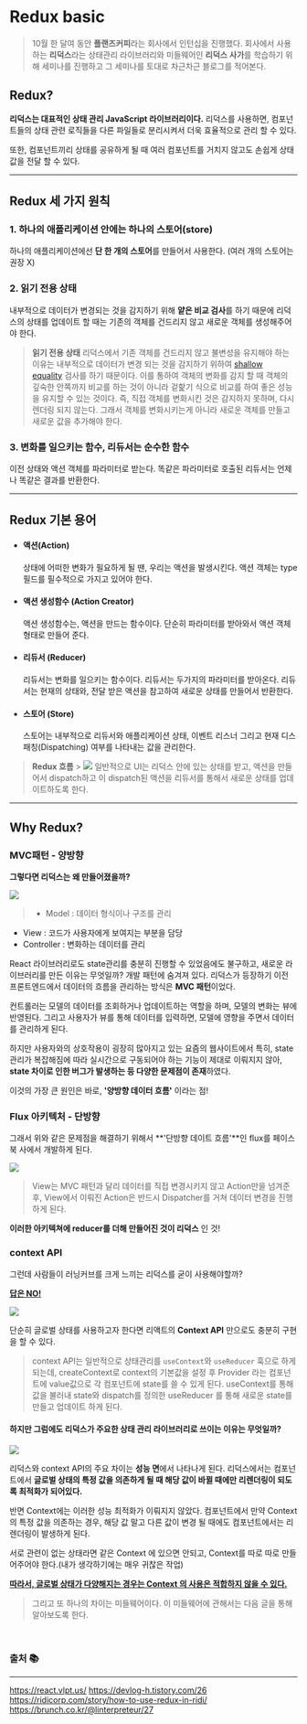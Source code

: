 # Redux basic

> 10월 한 달여 동안 **플랜즈커피**라는 회사에서 인턴십을 진행했다.
> 회사에서 사용하는 **리덕스**라는 상태관리 라이브러리와 미들웨어인 **리덕스 사가**를 학습하기 위해 세미나를 진행하고 그 세미나를 토대로 차근차근 블로그를 적어본다.

## Redux?

**리덕스는 대표적인 상태 관리 JavaScript 라이브러리이다.**
리덕스를 사용하면, 컴포넌트들의 상태 관련 로직들을 다른 파일들로 분리시켜서 더욱 효율적으로 관리 할 수 있다.

또한, 컴포넌트끼리 상태를 공유하게 될 때 여러 컴포넌트를 거치지 않고도 손쉽게 상태 값을 전달 할 수 있다.

---

## Redux 세 가지 원칙

### 1. 하나의 애플리케이션 안에는 하나의 스토어(store)

하나의 애플리케이션에선 **단 한 개의 스토어**를 만들어서 사용한다.
(여러 개의 스토어는 권장 X)

### 2. 읽기 전용 상태

내부적으로 데이터가 변경되는 것을 감지하기 위해 **얕은 비교 검사**를 하기 때문에 리덕스의 상태를 업데이트 할 때는 기존의 객체를 건드리지 않고 새로운 객체를 생성해주어야 한다.

> **읽기 전용 상태**
> 리덕스에서 기존 객체를 건드리지 않고 불변성을 유지해야 하는 이유는 내부적으로 데이터가 변경 되는 것을 감지하기 위하여 [shallow equality](https://redux.js.org/docs/faq/ImmutableData.html#how-redux-uses-shallow-checking) 검사를 하기 때문이다.
> 이를 통하여 객체의 변화를 감지 할 때 객체의 깊숙한 안쪽까지 비교를 하는 것이 아니라 겉핥기 식으로 비교를 하여 좋은 성능을 유지할 수 있는 것이다.
> 즉, 직접 객체를 변화시킨 것은 감지하지 못하며, 다시 렌더링 되지 않는다. 그래서 객체를 변화시키는게 아니라 새로운 객체를 만들고 새로운 값을 추가해야 한다.

### 3. 변화를 일으키는 함수, 리듀서는 순수한 함수

이전 상태와 액션 객체를 파라미터로 받는다.
똑같은 파라미터로 호출된 리듀서는 언제나 똑같은 결과를 반환한다.

---

## Redux 기본 용어

- #### 액션(Action)

  상태에 어떠한 변화가 필요하게 될 땐, 우리는 액션을 발생시킨다. 액션 객체는 type 필드를 필수적으로 가지고 있어야 한다.

- #### 액션 생성함수 (Action Creator)

  액션 생성함수는, 액션을 만드는 함수이다. 단순히 파라미터를 받아와서 액션 객체 형태로 만들어 준다.

- #### 리듀서 (Reducer)

  리듀서는 변화를 일으키는 함수이다. 리듀서는 두가지의 파라미터를 받아온다.
  리듀서는 현재의 상태와, 전달 받은 액션을 참고하여 새로운 상태를 만들어서 반환한다.

- #### 스토어 (Store)
  스토어는 내부적으로 리듀서와 애플리케이션 상태, 이벤트 리스너 그리고 현재 디스패칭(Dispatching) 여부를 나타내는 값을 관리한다.

> **Redux 흐름** > ![](<https://images.velog.io/images/rhfovk/post/e7d06f59-ea15-4185-af26-837e9204cf77/img%20(1).png>)
> 일반적으로 UI는 리덕스 안에 있는 상태를 받고, 액션을 만들어서 dispatch하고 이 dispatch된 액션을 리듀서를 통해서 새로운 상태를 업데이트하도록 한다.

---

## Why Redux?

### MVC패턴 - 양방향

**그렇다면 리덕스는 왜 만들어졌을까?**

![](https://images.velog.io/images/rhfovk/post/002a587e-1a71-479f-91fd-79b152d3cf63/image.png)

> - Model : 데이터 형식이나 구조를 관리

- View : 코드가 사용자에게 보여지는 부분을 담당
- Controller : 변화하는 데이터를 관리

React 라이브러리로도 state관리를 충분히 진행할 수 있었음에도 불구하고, 새로운 라이브러리를 만든 이유는 무엇일까? 개발 패턴에 숨겨져 있다. 리덕스가 등장하기 이전 프론트엔드에서 데이터의 흐름을 관리하는 방식은 **MVC 패턴**이었다.

컨트롤러는 모델의 데이터를 조회하거나 업데이트하는 역할을 하며, 모델의 변화는 뷰에 반영된다. 그리고 사용자가 뷰를 통해 데이터를 입력하면, 모델에 영향을 주면서 데이터를 관리하게 된다.

하지만 사용자와의 상호작용이 굉장히 많아지고 있는 요즘의 웹사이트에서 특히, state관리가 복잡해짐에 따라 실시간으로 구동되어야 하는 기능이 제대로 이뤄지지 않아, **state 차이로 인한 버그가 발생하는 등 다양한 문제점이 존재**하였다.

이것의 가장 큰 원인은 바로, **'양방향 데이터 흐름'** 이라는 점!

### Flux 아키텍처 - 단방향

그래서 위와 같은 문제점을 해결하기 위해서 **'단방향 데이트 흐름'**인 flux를 페이스북 사에서 개발하게 된다.

![](https://images.velog.io/images/rhfovk/post/c0314701-bebe-413b-9063-b0bd5232ebee/image.png)

> View는 MVC 패턴과 달리 데이터를 직접 변경시키지 않고 Action만을 넘겨준 후, View에서 이뤄진 Action은 반드시 Dispatcher를 거쳐 데이터 변경을 진행하게 된다.

**이러한 아키텍쳐에 reducer를 더해 만들어진 것이 리덕스** 인 것!

### context API

그런데 사람들이 러닝커브를 크게 느끼는 리덕스를 굳이 사용해야할까?

**<u>답은 NO!</u>**

![](https://images.velog.io/images/rhfovk/post/4295a85d-6272-4c51-92a1-41f1918738cb/%E1%84%89%E1%85%B3%E1%84%8F%E1%85%B3%E1%84%85%E1%85%B5%E1%86%AB%E1%84%89%E1%85%A3%E1%86%BA%202021-11-03%20%E1%84%8B%E1%85%A9%E1%84%8C%E1%85%A5%E1%86%AB%2011.53.32.png)

단순히 글로벌 상태를 사용하고자 한다면 리액트의 **Context API** 만으로도 충분히 구현을 할 수 있다.

> context API는 일반적으로 상태관리를 `useContext`와 `useReducer` 훅으로 하게 되는데, createContext로 context의 기본값을 설정 후 Provider 라는 컴포넌트에 value값으로 각 컴포넌트에 state를 쓸 수 있게 된다.
> useContext를 통해 값을 불러내 state와 dispatch를 정의한 useReducer 를 통해 새로운 state를 만들고 업데이트 하게 된다.

#### 하지만 그럼에도 리덕스가 주요한 상태 관리 라이브러리로 쓰이는 이유는 무엇일까?

![](https://images.velog.io/images/rhfovk/post/445d49f8-f421-41e5-b0f0-bd01e5bd4804/0.png)

리덕스와 context API의 주요 차이는 **성능 면**에서 나타나게 된다. 리덕스에서는 컴포넌트에서 **글로벌 상태의 특정 값을 의존하게 될 때 해당 값이 바뀔 때에만 리렌더링이 되도록 최적화가 되어있다.**

반면 Context에는 이러한 성능 최적화가 이뤄지지 않았다. 컴포넌트에서 만약 Context의 특정 값을 의존하는 경우, 해당 값 말고 다른 값이 변경 될 때에도 컴포넌트에서는 리렌더링이 발생하게 된다.

서로 관련이 없는 상태라면 같은 Context 에 있으면 안되고, Context를 따로 따로 만들어주어야 한다.(내가 생각하기에는 매우 귀찮은 작업)

**<u>따라서, 글로벌 상태가 다양해지는 경우는 Context 의 사용은 적합하지 않을 수 있다.</u>**

> 그리고 또 하나의 차이는 미들웨어이다. 이 미들웨어에 관해서는 다음 글을 통해 알아보도록 한다.

<br>

### 출처 📚

---

https://react.vlpt.us/
https://devlog-h.tistory.com/26
https://ridicorp.com/story/how-to-use-redux-in-ridi/
https://brunch.co.kr/@linterpreteur/27
